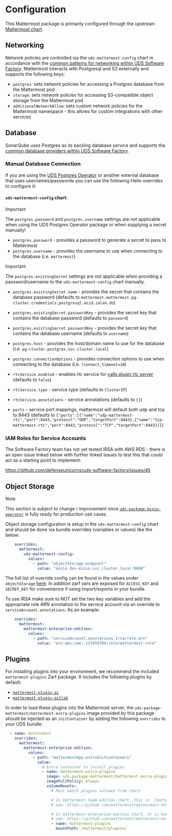 # Configuration

This Mattermost package is primarily configured through the upstream
[Mattermost chart](https://github.com/mattermost/mattermost-helm/tree/master/charts/mattermost-enterprise-edition).

## Networking

Network policies are controlled via the `uds-mattermost-config` chart in accordance with the [common patterns for networking within UDS Software Factory](https://github.com/defenseunicorns/uds-software-factory/blob/main/docs/networking.md).  Mattermost interacts with Postgresql and S3 externally and supports the following keys:

- `postgres`: sets network policies for accessing a Postgres database from the Mattermost pod
- `storage`: sets network policies for accessing S3-compatible object storage from the Mattermost pod
- `additionalNetworkAllow`: sets custom network policies for the Mattermost namespace - this allows for custom integrations with other services

## Database

SonarQube uses Postgres as its backing database service and supports the [common database providers within UDS Software Factory](https://github.com/defenseunicorns/uds-software-factory/blob/main/docs/database.md).  

### Manual Database Connection

If you are using the [UDS Postgres Operator](https://github.com/defenseunicorns/uds-package-postgres-operator/) or another external database that uses usernames/passwords you can use the following Helm overrides to configure it:

#### `uds-mattermost-config` chart:

> [!IMPORTANT]
> The `postgres.password` and `postgres.username` settings are not applicable when using the UDS Postgres Operator package or when supplying a secret manually!

- `postgres.password` - provides a password to generate a secret to pass to Mattermost
- `postgres.username` - provides the username to use when connecting to the database (i.e. `mattermost`)

> [!IMPORTANT]
> The `postgres.existingSecret` settings are not applicable when providing a password/username to the `uds-mattermost-config` chart manually.

- `postgres.existingSecret.name` - provides the secret that contains the database password (defaults to `mattermost.mattermost.pg-cluster.credentials.postgresql.acid.zalan.do`)
- `postgres.existingSecret.passwordKey` - provides the secret key that contains the database password (defaults to `password`)
- `postgres.existingSecret.passwordKey` - provides the secret key that contains the database username (defaults to `username`)
- `postgres.host` - provides the host/domain name to use for the database (i.e. `pg-cluster.postgres.svc.cluster.local`)
- `postgres.connectionOptions` - provides connection options to use when connecting to the database (i.e. `?connect_timeout=10`)

- `rtcService.enabled` - enables rtc service for [calls plugin rtc server](https://docs.mattermost.com/configure/calls-deployment.html#network) (defaults to `false`)
- `rtcService.type` - service type (defaults to `ClusterIP`)
- `rtcService.annotations` - service annotations (defaults to `{}`)
- `ports` - service port mappings, mattermost will default both udp and tcp to 8443 (defaults to `{"ports":[{"name":"udp-mattermost-rtc","port":8443,"protocol":"UDP","targetPort":8443},{"name":"tcp-mattermost-rtc","port":8443,"protocol":"TCP","targetPort":8443}]}`)

### IAM Roles for Service Accounts

The Software Factory team has not yet tested IRSA with AWS RDS - there is an open issue linked below with further linked issues to test this that could act as a starting point to implement:

https://github.com/defenseunicorns/uds-software-factory/issues/45


## Object Storage

> [!NOTE]
> This section is subject to change / improvement once [`uds-package-minio-operator`](https://github.com/defenseunicorns/uds-package-minio-operator) is fully ready for production use cases.

Object storage configuration is setup in the `uds-mattermost-config` chart and should be done via bundle overrides (variables or values) like the below:

```yaml
    overrides:
      mattermost:
        uds-mattermost-config:
          values:
            - path: "objectStorage.endpoint"
              value: "minio.dev-minio.svc.cluster.local:9000"
```

The full list of override config can be found in the values under `objectStorage` [here](.././chart/values.yaml). In addition zarf vars are exposed for `ACCESS_KEY` and `SECRET_KEY` for convenience if using import/exports in your bundle.

To use IRSA make sure to NOT set the two key variables and add the appropriate role ARN annotation to the service account via an override to `serviceAccount.annotations`. As an example:

```yaml
    overrides:
      mattermost:
        mattermost-enterprise-edition:
          values:
            - path: "serviceAccount.annotations.irsa/role-arn"
              value: "arn:aws:iam::123456789:role/mattermost-role"
```

## Plugins

For installing plugins into your environment, we recommend the included `mattermost-plugins` Zarf package.
It includes the following plugins by default:

- [`mattermost-plugin-ai`](https://github.com/mattermost/mattermost-plugin-ai)
- [`mattermost-plugin-gitlab`](https://github.com/mattermost/mattermost-plugin-gitlab)


In order to load these plugins into the Mattermost server, the `uds-package-mattermost/mattermost-extra-plugins`
image provided by this package should be injected as an `initContainer` by adding the following `overrides` to your
UDS bundle:

```yaml
  - name: mattermost
    overrides:
      mattermost:
        mattermost-enterprise-edition:
          values:
            - path: "mattermostApp.extraInitContainers"
              value:
                # Extra Container to install plugins
                - name: mattermost-extra-plugins
                  image: uds-package-mattermost/mattermost-extra-plugins:latest
                  imagePullPolicy: Always
                  volumeMounts:
                    # Must match plugins volumes from chart

                    # In mattermost-team-edition chart, this is `/mattermost/$MM_PLUGINSETTINGS_CLIENTDIRECTORY`
                    # see: https://github.com/mattermost/mattermost-helm/blob/master/charts/mattermost-team-edition/templates/deployment.yaml#L103-L104

                    # In mattermost-enterprise-edition chart, it is hardcoded to `/mattermost/plugins/`
                    # see: https://github.com/mattermost/mattermost-helm/blob/master/charts/mattermost-enterprise-edition/templates/deployment-mattermost-app.yaml#L174-L177
                    - name: mattermost-plugins
                      mountPath: /mattermost/plugins/
```
